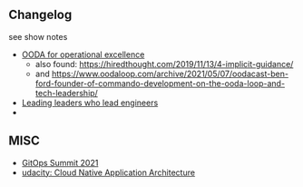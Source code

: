 
## Changelog
see show notes

- [OODA for operational excellence](https://changelog.com/shipit/4)
  - also found: https://hiredthought.com/2019/11/13/4-implicit-guidance/
  - and https://www.oodaloop.com/archive/2021/05/07/oodacast-ben-ford-founder-of-commando-development-on-the-ooda-loop-and-tech-leadership/
- [Leading leaders who lead engineers](https://changelog.com/podcast/453)
- 

## MISC

- [GitOps Summit 2021](https://www.youtube.com/watch?v=alqdkYRVRv8&list=PL2KXbZ9-EY9TRND2YHxordGt8pOw5r45R)
- [udacity: Cloud Native Application Architecture](https://www.udacity.com/course/cloud-native-application-architecture-nanodegree--nd064)

<!--stackedit_data:
eyJoaXN0b3J5IjpbLTE2NjA3MzUyNTAsLTEyMDc5OTA5ODMsNT
Q4MjIxNjI4LDczMDk5ODExNl19
-->